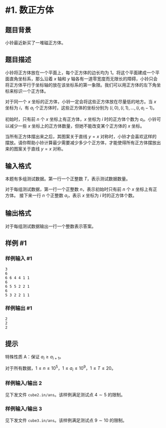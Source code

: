 # #1. 数正方体

## 题目背景

小铃最近新买了一堆磁正方体。

## 题目描述

小铃将正方体放在一个平面上，每个正方体的边长均为 $1$。将这个平面建成一个平面直角坐标系，那么沿着 $x$ 轴和 $y$ 轴各有一道零宽度而无限长的障碍，小铃只会将正方体平行于坐标轴的放在该坐标系的第一象限。我们可以用正方体的左下角坐标来标识一个正方体。

对于同一个 $x$ 坐标的正方体，小铃一定会将这些正方体放在尽量低的地方。当 $x$ 坐标为 $i$，有 $a _ i$ 个正方体时，这些正方体的坐标分别为 $(i, 0), (i, 1), \ldots, (i, a _ i - 1)$。

初始时，只有前 $n$ 个 $x$ 坐标上有正方体，$x$ 坐标为 $i$ 时的正方体个数为 $a _ i$。小铃可以减少一些 $x$ 坐标上的正方体数量，但她不能改变某个正方体的 $x$ 坐标。

当所有正方体摆出来之后，其图案关于直线 $y = x$ 对称时，小铃才会喜欢这样的摆放。请你帮助小铃计算最少需要减少多少个正方体，才能使得所有正方体摆放出来的图案关于直线 $y = x$ 对称。

## 输入格式

本题有多组测试数据。第一行一个正整数 $T$，表示测试数据数量。

对于每组测试数据，第一行一个正整数 $n$，表示初始时只有前 $n$ 个 $x$ 坐标上有正方体。
接下来一行 $n$ 个正整数 $a _ i$，表示 $x$ 坐标为 $i$ 时的正方体个数。

## 输出格式

对于每组测试数据输出一行一个整数表示答案。

## 样例 #1

### 样例输入 #1

```
3
6
6 6 4 4 1 1 
6
6 5 5 2 2 1 
6
5 3 2 2 1 1
```

### 样例输出 #1

```
2
2
2
```

## 提示

特殊性质 A：保证 $a _ i \ge a _ {i + 1}$。

对于所有数据，$1 \le n \le 10 ^ 5$，$1 \le a _ i \le 10 ^ 9$，$1 \le T \le 20$。


### 样例输入/输出 2

见下发文件 `cube2.in/ans`。该样例满足测试点 $4 \sim 5$ 的限制。

### 样例输入/输出 3

见下发文件 `cube3.in/ans`。该样例满足测试点 $9 \sim 10$ 的限制。
